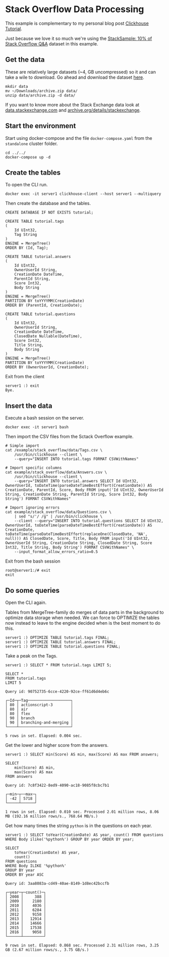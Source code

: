 # Stack Overflow Data Processing

This example is complementary to my personal blog post [Clickhouse Tutorial]().

Just because we love it so much we're using the [StackSample: 10% of Stack Overflow Q&A](https://www.kaggle.com/stackoverflow/stacksample) dataset in this example.

## Get the data
These are relatively large datasets (~4, GB uncompressed) so it and can take a wile to download. Go ahead and download the dataset [here](https://www.kaggle.com/stackoverflow/stacksample).  

```
mkdir data
mv ~/Downloads/archive.zip data/
unzip data/archive.zip -d data/
```
If you want to know more about the Stack Exchange data look at [data.stackexchange.com](https://data.stackexchange.com/) and [archive.org/details/stackexchange](https://archive.org/details/stackexchange).


## Start the environment
Start using docker-compose and the file `docker-compose.yaml` from the `standalone` cluster folder.

```
cd ../../
docker-compose up -d
```

## Create the tables
To open the CLI run.
```
docker exec -it server1 clickhouse-client --host server1 --multiquery
```

Then create the database and the tables.
```
CREATE DATABASE IF NOT EXISTS tutorial;

CREATE TABLE tutorial.tags
(
    Id UInt32,
    Tag String
)
ENGINE = MergeTree()
ORDER BY (Id, Tag);

CREATE TABLE tutorial.answers
(
    Id UInt32,
    OwnerUserId String,
    CreationDate DateTime,
    ParentId String,
    Score Int32,
    Body String
)
ENGINE = MergeTree()
PARTITION BY toYYYYMM(CreationDate)
ORDER BY (ParentId, CreationDate);

CREATE TABLE tutorial.questions
(
    Id UInt32,
    OwnerUserId String,
    CreationDate DateTime,
    ClosedDate Nullable(DateTime),
    Score Int32,
    Title String,
    Body String
)
ENGINE = MergeTree()
PARTITION BY toYYYYMM(CreationDate)
ORDER BY (OwnerUserId, CreationDate);
```

Exit from the client
```
server1 :) exit
Bye.
```

## Insert the data
Execute a bash session on the server.
```
docker exec -it server1 bash
```

Then import the CSV files from the Sctack Overflow example.
```
# Simple import
cat /example/stack_overflow/data/Tags.csv \
    /usr/bin/clickhouse --client \ 
    --query="INSERT INTO tutorial.tags FORMAT CSVWithNames"

# Import specific columns
cat example/stack_overflow/data/Answers.csv \
    /usr/bin/clickhouse --client \ 
    --query="INSERT INTO tutorial.answers SELECT Id UInt32, OwnerUserId, toDateTime(parseDateTimeBestEffort(CreationDate)) AS CreationDate, ParentId, Score, Body FROM input('Id UInt32, OwnerUserId String, CreationDate String, ParentId String, Score Int32, Body String') FORMAT CSVWithNames"

# Import ignoring errors
cat example/stack_overflow/data/Questions.csv \ 
    | sed "s/'/ /g" | /usr/bin/clickhouse \ 
    --client --query="INSERT INTO tutorial.questions SELECT Id UInt32, OwnerUserId, toDateTime(parseDateTimeBestEffort(CreationDate)) AS CreationDate, toDateTime(parseDateTimeBestEffort(replaceOne(ClosedDate, 'NA', null))) AS ClosedDate, Score, Title, Body FROM input('Id UInt32, OwnerUserId String, CreationDate String, ClosedDate String, Score Int32, Title String, Body String') FORMAT CSVWithNames" \ 
    --input_format_allow_errors_ratio=0.5
```

Exit from the bash session
```
root@server1:/# exit
exit
```

## Do some queries
Open the CLI again.

Tables from MergeTree-family do merges of data parts in the background to optimize data storage when needed. We can force to OPTIMIZE the tables now instead to leave to the engine decided when is the best moment to do this.
```
server1 :) OPTIMIZE TABLE tutorial.tags FINAL;
server1 :) OPTIMIZE TABLE tutorial.answers FINAL;
server1 :) OPTIMIZE TABLE tutorial.questions FINAL;
```

Take a peak on the Tags.
```
server1 :) SELECT * FROM tutorial.tags LIMIT 5;

SELECT *
FROM tutorial.tags
LIMIT 5

Query id: 90752735-6cce-4220-92ce-ff61d6d4eb6c

┌─Id─┬─Tag───────────────────┐
│ 80 │ actionscript-3        │
│ 80 │ air                   │
│ 80 │ flex                  │
│ 90 │ branch                │
│ 90 │ branching-and-merging │
└────┴───────────────────────┘

5 rows in set. Elapsed: 0.004 sec. 

```

Get the lower and higher score from the answers.
```
server1 :) SELECT min(Score) AS min, max(Score) AS max FROM answers;

SELECT
    min(Score) AS min,
    max(Score) AS max
FROM answers

Query id: 7c8f3422-8ed9-4090-ac18-9085f8cbc7b1

┌─min─┬──max─┐
│ -42 │ 5718 │
└─────┴──────┘

1 rows in set. Elapsed: 0.010 sec. Processed 2.01 million rows, 8.06 MB (192.16 million rows/s., 768.64 MB/s.)
```

Get how many times the string `python` is in the questions on each year.
```
server1 :) SELECT toYear(CreationDate) AS year, count() FROM questions WHERE Body ilike('%python%') GROUP BY year ORDER BY year;

SELECT
    toYear(CreationDate) AS year,
    count()
FROM questions
WHERE Body ILIKE '%python%'
GROUP BY year
ORDER BY year ASC

Query id: 3aa8083a-cd49-40ae-8149-1d8ec42bccfb

┌─year─┬─count()─┐
│ 2008 │     388 │
│ 2009 │    2180 │
│ 2010 │    4036 │
│ 2011 │    6284 │
│ 2012 │    9158 │
│ 2013 │   12914 │
│ 2014 │   14666 │
│ 2015 │   17538 │
│ 2016 │    9058 │
└──────┴─────────┘

9 rows in set. Elapsed: 0.868 sec. Processed 2.31 million rows, 3.25 GB (2.67 million rows/s., 3.75 GB/s.)
```
